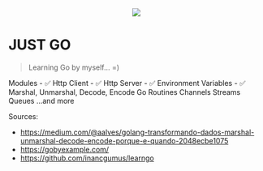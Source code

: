 <center> 
    <img src="https://miro.medium.com/max/400/0*rTmSQjlQG_kGTUfR."/>
</center>

# JUST GO

> Learning Go by myself... =)

Modules - ✅
Http Client - ✅
Http Server - ✅
Environment Variables - ✅
Marshal, Unmarshal, Decode, Encode
Go Routines
Channels
Streams
Queues
...and more

Sources:
- https://medium.com/@aalves/golang-transformando-dados-marshal-unmarshal-decode-encode-porque-e-quando-2048ecbe1075
- https://gobyexample.com/
- https://github.com/inancgumus/learngo